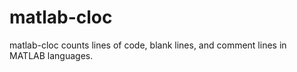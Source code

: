 # matlab-cloc
matlab-cloc counts lines of code, blank lines, and comment lines in MATLAB languages.
